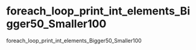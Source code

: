 # foreach_loop_print_int_elements_Bigger50_Smaller100
foreach_loop_print_int_elements_Bigger50_Smaller100

